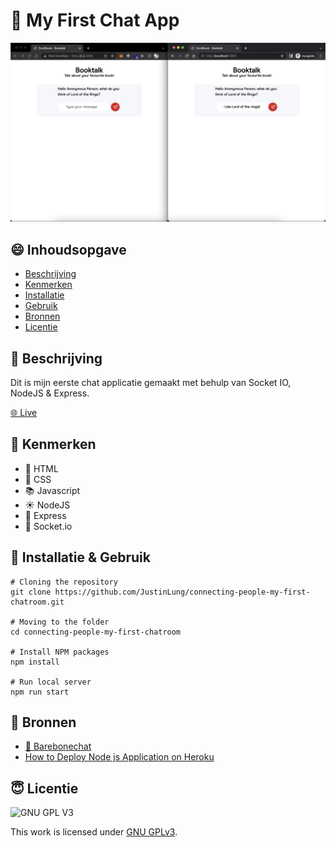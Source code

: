 # 🚀 My First Chat App

![mockup image](https://github.com/JustinLung/connecting-people-my-first-chatroom/blob/main/docs/mockup.png?raw=true)

## 😄 Inhoudsopgave

- [Beschrijving](#beschrijving)
- [Kenmerken](#kenmerken)
- [Installatie](#installatie)
- [Gebruik](#gebruik)
- [Bronnen](#bronnen)
- [Licentie](#licentie)

## 🤪 Beschrijving

Dit is mijn eerste chat applicatie gemaakt met behulp van Socket IO, NodeJS & Express.

[🌐 Live](https://my-first-chatroom-justin.herokuapp.com/)

## 🤯 Kenmerken

<!-- Bij Kenmerken staat welke technieken zijn gebruikt en hoe. Wat is de HTML structuur? Wat zijn de belangrijkste dingen in CSS? Wat is er met Javascript gedaan en hoe? Misschien heb je een framwork of library gebruikt? -->

- 🍔 HTML
- 👋 CSS
- 📚 Javascript
- ☀️ NodeJS
- 🚄 Express
- 🧦 Socket.io

## 🥺 Installatie & Gebruik

```
# Cloning the repository
git clone https://github.com/JustinLung/connecting-people-my-first-chatroom.git

# Moving to the folder
cd connecting-people-my-first-chatroom

# Install NPM packages
npm install

# Run local server
npm run start
```

## 🥳 Bronnen

- [📱 Barebonechat](https://github.com/ju5tu5/barebonechat)
- [How to Deploy Node js Application on Heroku](https://www.youtube.com/watch?v=maNWl202vy4&t=211s)

## 😇 Licentie

![GNU GPL V3](https://www.gnu.org/graphics/gplv3-127x51.png)

This work is licensed under [GNU GPLv3](./LICENSE).
